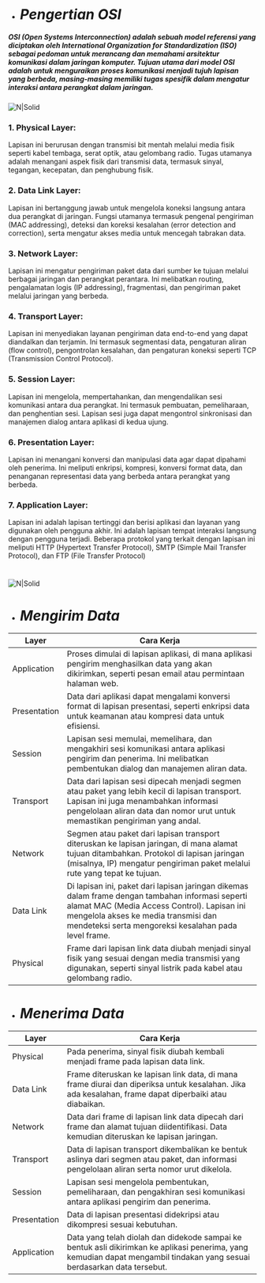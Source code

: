 - # _Pengertian OSI_
##### OSI (Open Systems Interconnection) adalah sebuah model referensi yang diciptakan oleh International Organization for Standardization (ISO) sebagai pedoman untuk merancang dan memahami arsitektur komunikasi dalam jaringan komputer. Tujuan utama dari model OSI adalah untuk menguraikan proses komunikasi menjadi tujuh lapisan yang berbeda, masing-masing memiliki tugas spesifik dalam mengatur interaksi antara perangkat dalam jaringan.

![N|Solid](https://3.bp.blogspot.com/-eAoFvRFoeKs/W4-VrhLoXBI/AAAAAAAAC_s/2Nn6JQJ2HrkqefHrAsRlLJlcxGvblknZgCLcBGAs/s1600/7-layer-osi%25281%2529.png)

### 1. Physical Layer:
Lapisan ini berurusan dengan transmisi bit mentah melalui media fisik seperti kabel tembaga, serat optik, atau gelombang radio. Tugas utamanya adalah menangani aspek fisik dari transmisi data, termasuk sinyal, tegangan, kecepatan, dan penghubung fisik.

### 2. Data Link Layer:
Lapisan ini bertanggung jawab untuk mengelola koneksi langsung antara dua perangkat di jaringan. Fungsi utamanya termasuk pengenal pengiriman (MAC addressing), deteksi dan koreksi kesalahan (error detection and correction), serta mengatur akses media untuk mencegah tabrakan data.

### 3. Network Layer:
Lapisan ini mengatur pengiriman paket data dari sumber ke tujuan melalui berbagai jaringan dan perangkat perantara. Ini melibatkan routing, pengalamatan logis (IP addressing), fragmentasi, dan pengiriman paket melalui jaringan yang berbeda.

### 4. Transport Layer:
Lapisan ini menyediakan layanan pengiriman data end-to-end yang dapat diandalkan dan terjamin. Ini termasuk segmentasi data, pengaturan aliran (flow control), pengontrolan kesalahan, dan pengaturan koneksi seperti TCP (Transmission Control Protocol).

### 5. Session Layer:
Lapisan ini mengelola, mempertahankan, dan mengendalikan sesi komunikasi antara dua perangkat. Ini termasuk pembuatan, pemeliharaan, dan penghentian sesi. Lapisan sesi juga dapat mengontrol sinkronisasi dan manajemen dialog antara aplikasi di kedua ujung.

### 6. Presentation Layer:
Lapisan ini menangani konversi dan manipulasi data agar dapat dipahami oleh penerima. Ini meliputi enkripsi, kompresi, konversi format data, dan penanganan representasi data yang berbeda antara perangkat yang berbeda.

### 7. Application Layer:
Lapisan ini adalah lapisan tertinggi dan berisi aplikasi dan layanan yang digunakan oleh pengguna akhir. Ini adalah lapisan tempat interaksi langsung dengan pengguna terjadi. Beberapa protokol yang terkait dengan lapisan ini meliputi HTTP (Hypertext Transfer Protocol), SMTP (Simple Mail Transfer Protocol), dan FTP (File Transfer Protocol)
# 
#
#
#
![N|Solid](https://www.nesabamedia.com/wp-content/uploads/2017/10/OSI-WORKS-2.png)

- # _Mengirim Data_

| Layer | Cara Kerja |
| ------ | ------ |
| Application | Proses dimulai di lapisan aplikasi, di mana aplikasi pengirim menghasilkan data yang akan dikirimkan, seperti pesan email atau permintaan halaman web. |
| Presentation | Data dari aplikasi dapat mengalami konversi format di lapisan presentasi, seperti enkripsi data untuk keamanan atau kompresi data untuk efisiensi. |
| Session | Lapisan sesi memulai, memelihara, dan mengakhiri sesi komunikasi antara aplikasi pengirim dan penerima. Ini melibatkan pembentukan dialog dan manajemen aliran data. |
| Transport | Data dari lapisan sesi dipecah menjadi segmen atau paket yang lebih kecil di lapisan transport. Lapisan ini juga menambahkan informasi pengelolaan aliran data dan nomor urut untuk memastikan pengiriman yang andal. |
| Network | Segmen atau paket dari lapisan transport diteruskan ke lapisan jaringan, di mana alamat tujuan ditambahkan. Protokol di lapisan jaringan (misalnya, IP) mengatur pengiriman paket melalui rute yang tepat ke tujuan. |
| Data Link | Di lapisan ini, paket dari lapisan jaringan dikemas dalam frame dengan tambahan informasi seperti alamat MAC (Media Access Control). Lapisan ini mengelola akses ke media transmisi dan mendeteksi serta mengoreksi kesalahan pada level frame. |
| Physical | Frame dari lapisan link data diubah menjadi sinyal fisik yang sesuai dengan media transmisi yang digunakan, seperti sinyal listrik pada kabel atau gelombang radio. |

- # _Menerima Data_

| Layer | Cara Kerja |
| ------ | ------ |
| Physical | Pada penerima, sinyal fisik diubah kembali menjadi frame pada lapisan data link. |
| Data Link | Frame diteruskan ke lapisan link data, di mana frame diurai dan diperiksa untuk kesalahan. Jika ada kesalahan, frame dapat diperbaiki atau diabaikan. |
| Network | Data dari frame di lapisan link data dipecah dari frame dan alamat tujuan diidentifikasi. Data kemudian diteruskan ke lapisan jaringan. |
| Transport | Data di lapisan transport dikembalikan ke bentuk aslinya dari segmen atau paket, dan informasi pengelolaan aliran serta nomor urut dikelola. |
| Session | Lapisan sesi mengelola pembentukan, pemeliharaan, dan pengakhiran sesi komunikasi antara aplikasi pengirim dan penerima. |
| Presentation | Data di lapisan presentasi didekripsi atau dikompresi sesuai kebutuhan.|
| Application | Data yang telah diolah dan didekode sampai ke bentuk asli dikirimkan ke aplikasi penerima, yang kemudian dapat mengambil tindakan yang sesuai berdasarkan data tersebut. |

